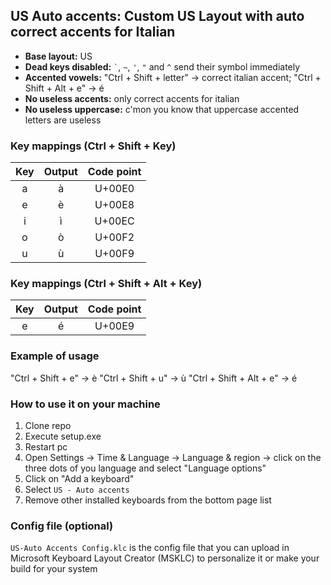 ## US Auto accents: Custom US Layout with auto correct accents for Italian

- **Base layout:** US
- **Dead keys disabled:** `` ` ``, `~`, `'`, `"` and `^` send their symbol immediately
- **Accented vowels:** "Ctrl + Shift + letter" → correct italian accent; "Ctrl + Shift + Alt + e" -> é
- **No useless accents:** only correct accents for italian
- **No useless uppercase:** c'mon you know that uppercase accented letters are useless

### Key mappings (Ctrl + Shift + Key)

| Key | Output | Code point |
| :-: | :----: | :--------: |
|  a  |   à    |   U+00E0   |
|  e  |   è    |   U+00E8   |
|  i  |   ì    |   U+00EC   |
|  o  |   ò    |   U+00F2   |
|  u  |   ù    |   U+00F9   |

### Key mappings (Ctrl + Shift + Alt + Key)

| Key | Output | Code point |
| :-: | :----: | :--------: |
|  e  |   é    |   U+00E9   |

### Example of usage

"Ctrl + Shift + e" -> è
"Ctrl + Shift + u" -> ù
"Ctrl + Shift + Alt + e" -> é

### How to use it on your machine

1. Clone repo
2. Execute setup.exe
3. Restart pc
4. Open Settings -> Time & Language -> Language & region -> click on the three dots of you language and select "Language options"
5. Click on "Add a keyboard"
6. Select `US - Auto accents`
7. Remove other installed keyboards from the bottom page list

### Config file (optional)

`US-Auto Accents Config.klc` is the config file that you can upload in Microsoft Keyboard Layout Creator (MSKLC) to personalize it or make your build for your system
